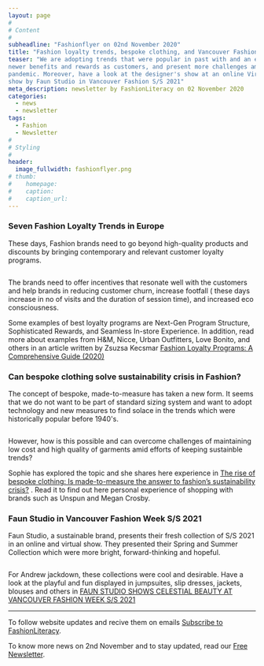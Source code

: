 ```yaml
---
layout: page
#
# Content
#
subheadline: "Fashionflyer on 02nd November 2020"
title: "Fashion loyalty trends, bespoke clothing, and Vancouver Fashion S/S 2021  "
teaser: "We are adopting trends that were popular in past with and an eye towards
newer benefits and rewards as customers, and present more challenges amid
pandemic. Moreover, have a look at the designer's show at an online Virtual
show by Faun Studio in Vancouver Fashion S/S 2021"
meta_description: newsletter by FashionLiteracy on 02 November 2020 
categories:
  - news
  - newsletter
tags:
  - Fashion
  - Newsletter
#
# Styling
#
header:
  image_fullwidth: fashionflyer.png
# thumb:
#    homepage:
#    caption:
#    caption_url:
---
```


### Seven Fashion Loyalty Trends in Europe

These days, Fashion brands need to go beyond high-quality products and
discounts by bringing contemporary and relevant customer loyalty programs.

<p><img src="{{site.url}}/images/resized/480/newsletter_02_nov_post1.png" alt="" srcset="            {{site.url}}/images/resized/320/newsletter_02_nov_post1.png 320w,            {{site.url}}/images/resized/480/newsletter_02_nov_post1.png 480w,            {{site.url}}/images/resized/600/newsletter_02_nov_post1.png 600w,            {{site.url}}/images/resized/800/newsletter_02_nov_post1.png 800w,    " /></p>

The brands need to offer incentives that resonate well with the customers and
help brands in reducing customer churn, increase footfall ( these days increase
in no of visits and the duration of session time), and increased eco
consciousness.

Some examples of best loyalty programs are Next-Gen
Program Structure, Sophisticated Rewards, and Seamless In-store Experience.
In addition, read more about examples from H&M, Nicce, Urban Outfitters, Love
Bonito, and others in an article written by Zsuzsa Kecsmar
[Fashion Loyalty Programs: A Comprehensive Guide (2020)](https://antavo.com/blog/fashion-loyalty-programs)

### Can bespoke clothing solve sustainability crisis in Fashion?

The concept of bespoke, made-to-measure has taken a new form. It seems that we
do not want to be part of standard sizing system and want to adopt technology
and new measures to find solace in the trends which were historically popular
before 1940's.


<p><img src="{{site.url}}/images/resized/480/newsletter_02_nov_post2.jpg" alt="" srcset="            {{site.url}}/images/resized/320/newsletter_02_nov_post2.jpg 320w,            {{site.url}}/images/resized/480/newsletter_02_nov_post2.jpg 480w,            {{site.url}}/images/resized/600/newsletter_02_nov_post2.jpg 600w,            {{site.url}}/images/resized/800/newsletter_02_nov_post2.jpg 800w,    " /></p>


However, how is this possible and can overcome challenges of maintaining low
cost and high quality of garments amid efforts of keeping
sustainble trends? 

Sophie has explored the topic
and she shares here experience in [The rise of bespoke clothing: Is made-to-measure the answer to fashion’s
sustainability
crisis?](https://www.independent.co.uk/life-style/fashion/fast-fashion-sustainability-unspun-megan-crosby-son-of-a-tailor-testing-review-bespoke-b1039464.html)
. Read it to find out here personal experience of shopping with brands such as
Unspun and Megan Crosby.


### Faun Studio in Vancouver Fashion Week S/S 2021

Faun Studio, a sustainable brand, presents their fresh collection of S/S 2021
in an online and virtual show. They presented their Spring and Summer Collection which were more 
bright, forward-thinking and hopeful.

<p><img src="{{site.url}}/images/resized/480/newsletter_02_nov_post3.jpg" alt="" srcset="            {{site.url}}/images/resized/320/newsletter_02_nov_post3.jpg 320w,            {{site.url}}/images/resized/480/newsletter_02_nov_post3.jpg 480w,            {{site.url}}/images/resized/600/newsletter_02_nov_post3.jpg 600w,    " /></p>

For Andrew jackdown, these collections were cool and desirable. Have a look at the
playful and fun displayed in jumpsuites, slip dresses, jackets, blouses and
others in [FAUN STUDIO SHOWS CELESTIAL BEAUTY AT VANCOUVER FASHION WEEK S/S
2021](
https://www.jandrewspeaks.com/2020/10/31/faun-studio-shows-celestial-beauty-at-vancouver-fashion-week-s-s-2021/)

<hr>

To follow website updates and recive them on emails [Subscribe to
FashionLiteracy](https://feedburner.google.com/fb/a/mailverify?uri=Fashionliteracy&amp;loc=en_US).

To know more news on 2nd November and to stay updated, read our [Free
Newsletter](http://newsletter.fashionliteracy.com/?edition_id=db9fbc20-1c67-11eb-8f10-0cc47a0d1609).

